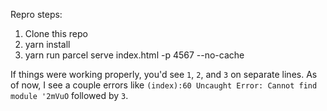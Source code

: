 Repro steps:

1. Clone this repo
2. yarn install
3. yarn run parcel serve index.html -p 4567 --no-cache

If things were working properly, you'd see `1`, `2`, and `3` on separate lines.
As of now, I see a couple errors like `(index):60 Uncaught Error: Cannot find module '2mVuO` followed by `3`.
